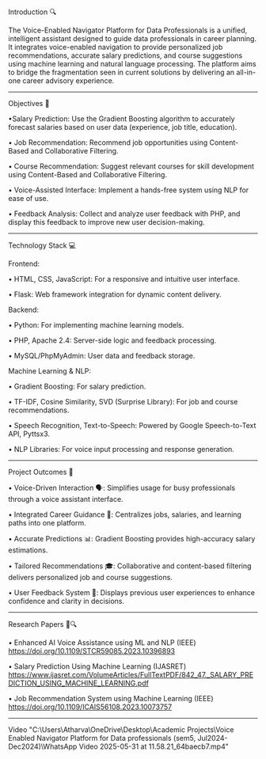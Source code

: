Introduction 🔍

The Voice-Enabled Navigator Platform for Data Professionals is a unified, intelligent assistant designed to guide data professionals in career planning. It integrates voice-enabled navigation to provide personalized job recommendations, accurate salary predictions, and course suggestions using machine learning and natural language processing. The platform aims to bridge the fragmentation seen in current solutions by delivering an all-in-one career advisory experience.
____________________________________________________________________________________________________________________________________________________________________
Objectives 🎯

•Salary Prediction: Use the Gradient Boosting algorithm to accurately forecast salaries based on user data (experience, job title, education).

• Job Recommendation: Recommend job opportunities using Content-Based and Collaborative Filtering.

• Course Recommendation: Suggest relevant courses for skill development using Content-Based and Collaborative Filtering.

• Voice-Assisted Interface: Implement a hands-free system using NLP for ease of use.

• Feedback Analysis: Collect and analyze user feedback with PHP, and display this feedback to improve new user decision-making.
____________________________________________________________________________________________________________________________________________________________________

Technology Stack 💻

Frontend:

• HTML, CSS, JavaScript: For a responsive and intuitive user interface.

• Flask: Web framework integration for dynamic content delivery.


Backend:

• Python: For implementing machine learning models.

• PHP, Apache 2.4: Server-side logic and feedback processing.

• MySQL/PhpMyAdmin: User data and feedback storage.


Machine Learning & NLP:

• Gradient Boosting: For salary prediction.

• TF-IDF, Cosine Similarity, SVD (Surprise Library): For job and course recommendations.

• Speech Recognition, Text-to-Speech: Powered by Google Speech-to-Text API, Pyttsx3.

• NLP Libraries: For voice input processing and response generation.
____________________________________________________________________________________________________________________________________________________________________

Project Outcomes 🎯

• Voice-Driven Interaction 🗣️: Simplifies usage for busy professionals through a voice assistant interface.

• Integrated Career Guidance 🧭: Centralizes jobs, salaries, and learning paths into one platform.

• Accurate Predictions 📊: Gradient Boosting provides high-accuracy salary estimations.

• Tailored Recommendations 🎓: Collaborative and content-based filtering delivers personalized job and course suggestions.

• User Feedback System 📝: Displays previous user experiences to enhance confidence and clarity in decisions.

____________________________________________________________________________________________________________________________________________________________________

Research Papers 📄🔍

• Enhanced AI Voice Assistance using ML and NLP (IEEE) https://doi.org/10.1109/STCR59085.2023.10396893

• Salary Prediction Using Machine Learning (IJASRET) https://www.ijasret.com/VolumeArticles/FullTextPDF/842_47._SALARY_PREDICTION_USING_MACHINE_LEARNING.pdf

• Job Recommendation System using Machine Learning (IEEE) https://doi.org/10.1109/ICAIS56108.2023.10073757

____________________________________________________________________________________________________________________________________________________________________

Video
"C:\Users\Atharva\OneDrive\Desktop\Academic Projects\Voice Enabled Navigator Platform for Data professionals (sem5, Jul2024-Dec2024)\WhatsApp Video 2025-05-31 at 11.58.21_64baecb7.mp4"
